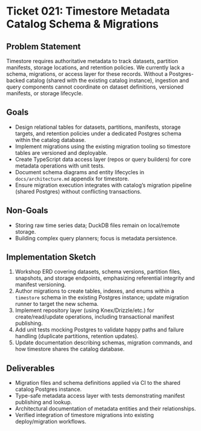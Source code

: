 # Ticket 021: Timestore Metadata Catalog Schema & Migrations

## Problem Statement
Timestore requires authoritative metadata to track datasets, partition manifests, storage locations, and retention policies. We currently lack a schema, migrations, or access layer for these records. Without a Postgres-backed catalog (shared with the existing catalog instance), ingestion and query components cannot coordinate on dataset definitions, versioned manifests, or storage lifecycle.

## Goals
- Design relational tables for datasets, partitions, manifests, storage targets, and retention policies under a dedicated Postgres schema within the catalog database.
- Implement migrations using the existing migration tooling so timestore tables are versioned and deployable.
- Create TypeScript data access layer (repos or query builders) for core metadata operations with unit tests.
- Document schema diagrams and entity lifecycles in `docs/architecture.md` appendix for timestore.
- Ensure migration execution integrates with catalog’s migration pipeline (shared Postgres) without conflicting transactions.

## Non-Goals
- Storing raw time series data; DuckDB files remain on local/remote storage.
- Building complex query planners; focus is metadata persistence.

## Implementation Sketch
1. Workshop ERD covering datasets, schema versions, partition files, snapshots, and storage endpoints, emphasizing referential integrity and manifest versioning.
2. Author migrations to create tables, indexes, and enums within a `timestore` schema in the existing Postgres instance; update migration runner to target the new schema.
3. Implement repository layer (using Knex/Drizzle/etc.) for create/read/update operations, including transactional manifest publishing.
4. Add unit tests mocking Postgres to validate happy paths and failure handling (duplicate partitions, retention updates).
5. Update documentation describing schemas, migration commands, and how timestore shares the catalog database.

## Deliverables
- Migration files and schema definitions applied via CI to the shared catalog Postgres instance.
- Type-safe metadata access layer with tests demonstrating manifest publishing and lookup.
- Architectural documentation of metadata entities and their relationships.
- Verified integration of timestore migrations into existing deploy/migration workflows.
